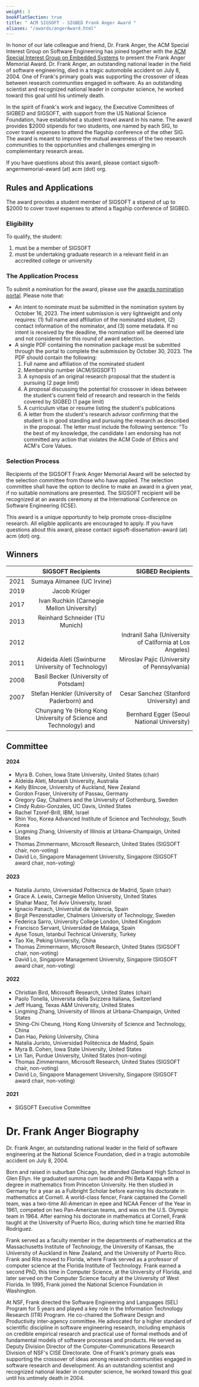 ```yaml
---
weight: 3
bookFlatSection: true
title: " ACM SIGSOFT - SIGBED Frank Anger Award "
aliases: "/awards/angerAward.html"
---
```



In honor of our late colleague and friend, Dr. Frank Anger, the ACM Special Interest Group on Software Engineering has joined together with the [ACM Special Interest Group on Embedded Systems](https://sigbed.org/) to present the Frank Anger Memorial Award. Dr. Frank Anger, an outstanding national leader in the field of software engineering, died in a tragic automobile accident on July 8, 2004. One of Frank's primary goals was supporting the crossover of ideas between research communities engaged in software. As an outstanding scientist and recognized national leader in computer science, he worked toward this goal until his untimely death.

In the spirit of Frank's work and legacy, the Executive Committees of SIGBED and SIGSOFT, with support from the US National Science Foundation, have established a student travel award in his name. The award provides $2000 stipends for two students, one named by each SIG, to cover travel expenses to attend the flagship conference of the other SIG. The award is meant to improve the mutual awareness of the two research communities to the opportunities and challenges emerging in complementary research areas.

If you have questions about this award, please contact sigsoft-angermemorial-award (at) acm (dot) org.

## Rules and Applications

The award provides a student member of SIGSOFT a stipend of up to $2000 to cover travel expenses to attend a flagship conference of SIGBED.

### Eligibility
To qualify, the student:
1. must be a member of SIGSOFT
2. must be undertaking graduate research in a relevant field in an accredited college or university

### The Application Process
To submit a nomination for the award, please use the [awards nomination portal](https://sigsoft-awards.hotcrp.com/). Please note that:

* An intent to nominate must be submitted in the nomination system by October 16, 2023. The intent submission is very lightweight and only requires: (1) full name and affiliation of the nominated student, (2) contact information of the nominator, and (3) some metadata. If no intent is received by the deadline, the nomination will be deemed late and not considered for this round of award selection.
* A single PDF containing the nomination package must be submitted through the portal to complete the submission by October 30, 2023. The PDF should contain the following:
  1. Full name and affiliation of the nominated student
  2. Membership number (ACM/SIGSOFT)
  3. A synopsis of an original research proposal that the student is pursuing (2 page limit)
  4. A proposal discussing the potential for crossover in ideas between the student's current field of research and research in the fields covered by SIGBED (1 page limit)
  5. A curriculum vitae or resume listing the student's publications
  6. A letter from the student's research advisor confirming that the student is in good standing and pursuing the research as described in the proposal. The letter must include the following sentence: "To the best of my knowledge, the candidate I am endorsing has not committed any action that violates the ACM Code of Ethics and ACM's Core Values.

### Selection Process

Recipients of the SIGSOFT Frank Anger Memorial Award will be selected by the selection committee from those who have applied. The selection committee shall have the option to decline to make an award in a given year, if no suitable nominations are presented. The SIGSOFT recipient will be recognized at an awards ceremony at the International Conference on Software Engineering (ICSE).

This award is a unique opportunity to help promote cross-discipline research. All eligible applicants are encouraged to apply. If you have questions about this award, please contact sigsoft-dissertation-award (at) acm (dot) org.

## Winners
|      | SIGSOFT Recipients | SIGBED Recipients    |
| :---        |    :----:   |          ---: |
| 2021     | Sumaya Almanee (UC Irvine)      |  |
| 2019  | Jacob Krüger       |      |
| 2017  | Ivan Ruchkin (Carnegie Mellon University)	       |      |
| 2013  | Reinhard Schneider (TU Munich)     |      |
| 2012  |      |   Indranil Saha (University of California at Los Angeles)   |
| 2011  | Aldeida Aleti (Swinburne University of Technology)     |  Miroslav Pajic (University of Pennsylvania)|
| 2008 | 	Basil Becker (University of Potsdam)    |  |
| 2007 | 	Stefan Henkler (University of Paderborn)  and  | Cesar Sanchez (Stanford University) and |
| | 	Chunyang Ye (Hong Kong University of Science and Technology)	  and  |Bernhard Egger (Seoul National University)  |

## Committee

#### 2024
* Myra B. Cohen, Iowa State University, United States (chair)
* Aldeida Aleti, Monash University, Australia                                
* Kelly Blincoe, University of Auckland, New Zealand
* Gordon Fraser, University of Passau, Germany                                  
* Gregory Gay, Chalmers and the University of Gothenburg, Sweden                            
* Cindy Rubio-Gonzales, UC Davis, United States 
* Rachel Tzoref-Brill, IBM, Israel                                    
* Shin Yoo, Korea Advanced Institute of Science and Technology, South Korea                                                                    
* Lingming Zhang, University of Illinois at Urbana-Champaign, United States                                   
* Thomas Zimmermann, Microsoft Research, United States (SIGSOFT chair, non-voting)
* David Lo, Singapore Management University, Singapore (SIGSOFT award chair, non-voting)

#### 2023
* Natalia Juristo, Universidad Politecnica de Madrid, Spain (chair)
* Grace A. Lewis, Carnegie Mellon University, United States
* Shahar Maoz, Tel Aviv University, Israel
* Ignacio Panach, Universitat de Valencia, Spain
* Birgit Penzenstadler, Chalmers University of Technology, Sweden
* Federica Sarro, University College London, United Kingdom
* Francisco Servant, Universidad de Malaga, Spain
* Ayse Tosun, Istanbul Technical University, Turkey
* Tao Xie, Peking University, China
* Thomas Zimmermann, Microsoft Research, United States (SIGSOFT chair, non-voting)
* David Lo, Singapore Management University, Singapore (SIGSOFT award chair, non-voting)

#### 2022
* Christian Bird, Microsoft Research, United States (chair)
* Paolo Tonella, Universita della Svizzera Italiana, Switzerland
* Jeff Huang, Texas A&M University, United States
* Lingming Zhang, University of Illinois at Urbana-Champaign, United States
* Shing-Chi Cheung, Hong Kong University of Science and Technology, China
* Dan Hao, Peking University, China
* Natalia Juristo, Universidad Politécnica de Madrid, Spain
* Myra B. Cohen, Iowa State University, United States
* Lin Tan, Purdue University, United States (non-voting)
* Thomas Zimmermann, Microsoft Research, United States (SIGSOFT chair, non-voting)
* David Lo, Singapore Management University, Singapore (SIGSOFT award chair, non-voting)

#### 2021
* SIGSOFT Executive Committee

# Dr. Frank Anger Biography

Dr. Frank Anger, an outstanding national leader in the field of software engineering at the National Science Foundation, died in a tragic automobile accident on July 8, 2004.

Born and raised in suburban Chicago, he attended Glenbard High School in Glen Ellyn. He graduated summa cum laude and Phi Beta Kappa with a degree in mathematics from Princeton University. He then studied in Germany for a year as a Fulbright Scholar before earning his doctorate in mathematics at Cornell. A world-class fencer, Frank captained the Cornell team, was a two-time All-American in epee and NCAA Fencer of the Year in 1961, competed on two Pan-American teams, and was on the U.S. Olympic team in 1964. After earning his doctorate in mathematics at Cornell, Frank taught at the University of Puerto Rico, during which time he married Rita Rodriguez.

Frank served as a faculty member in the departments of mathematics at the Massachusetts Institute of Technology, the University of Kansas, the University of Auckland in New Zealand, and the University of Puerto Rico. Frank and Rita moved to Florida, where Frank served as a professor of computer science at the Florida Institute of Technology. Frank earned a second PhD, this time in Computer Science, at the University of Florida, and later served on the Computer Science faculty at the University of West Florida. In 1995, Frank joined the National Science Foundation in Washington.

At NSF, Frank directed the Software Engineering and Languages (SEL) Program for 5 years and played a key role in the Information Technology Research (ITR) Program. He co-chaired the Software Design and Productivity inter-agency committee. He advocated for a higher standard of scientific discipline in software engineering research, including emphasis on credible empirical research and practical use of formal methods and of fundamental models of software processes and products. He served as Deputy Division Director of the Computer-Communications Research Division of NSF's CISE Directorate. One of Frank's primary goals was supporting the crossover of ideas among research communities engaged in software research and development. As an outstanding scientist and recognized national leader in computer science, he worked toward this goal until his untimely death in 2004.
